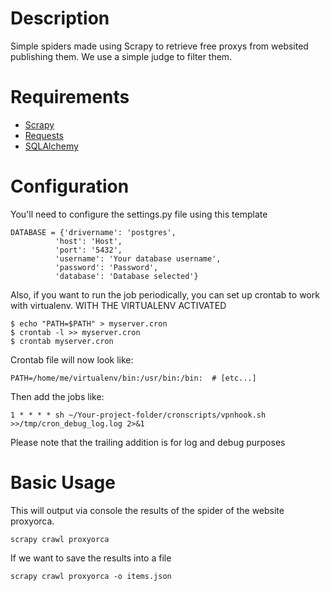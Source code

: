 # Description

Simple spiders made using Scrapy to retrieve free proxys from websited publishing them.
We use a simple judge to filter them.

# Requirements

- [Scrapy](http://scrapy.org/)
- [Requests](http://docs.python-requests.org/en/master/)
- [SQLAlchemy](http://www.sqlalchemy.org/)


# Configuration

You'll need to configure the settings.py file using this template

    DATABASE = {'drivername': 'postgres',
              'host': 'Host',
              'port': '5432',
              'username': 'Your database username',
              'password': 'Password',
              'database': 'Database selected'}
              
Also, if you want to run the job periodically, you can set up crontab to work with virtualenv.
WITH THE VIRTUALENV ACTIVATED

    $ echo "PATH=$PATH" > myserver.cron
    $ crontab -l >> myserver.cron
    $ crontab myserver.cron

Crontab file will now look like:

    PATH=/home/me/virtualenv/bin:/usr/bin:/bin:  # [etc...]
    
Then add the jobs like:
    
    1 * * * * sh ~/Your-project-folder/cronscripts/vpnhook.sh >>/tmp/cron_debug_log.log 2>&1
    
Please note that the trailing addition is for log and debug purposes

# Basic Usage

This will output via console the results of the spider of the website proxyorca.
```
scrapy crawl proxyorca
```

If we want to save the results into a file 

```
scrapy crawl proxyorca -o items.json
```

